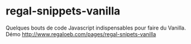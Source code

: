 # regal-snippets-vanilla
Quelques bouts de code Javascript indispensables pour faire du Vanilla.  
Démo http://www.regaloeb.com/pages/regal-snipets-vanilla  
